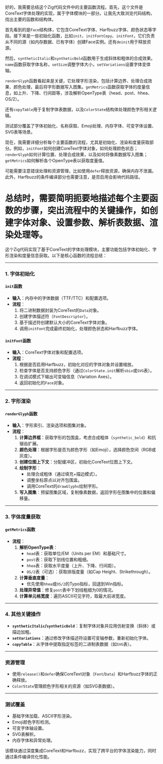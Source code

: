 好的，我需要总结这个Zig代码文件中的主要函数流程。首先，这个文件是CoreText字体处理的实现，属于字体模块的一部分。让我先大致浏览代码结构，找出主要的函数和结构体。

首先看到的是`Face`结构体，它包含CoreText字体、Harfbuzz字体、颜色状态等字段。接下来是一些初始化函数，比如`init`、`initFontCopy`、`initFont`，它们负责从不同的源（如内存数据、已有字体）创建Face实例。还有`deinit`用于释放资源。

然后，`syntheticItalic`和`syntheticBold`函数用于生成斜体和粗体的合成效果。`name`函数获取字体名称，`setSize`调整字体大小，`setVariations`设置字体变体轴。

`renderGlyph`函数看起来是关键，它处理字形渲染，包括计算边界、处理合成效果、颜色处理，最后将字形数据写入图集。`getMetrics`函数获取字体的度量信息，如上升、下降、行间距等，涉及解析OpenType表（head、post、hhea、OS/2）。

还有`copyTable`用于复制字体表数据，以及`ColorState`结构体处理颜色字形相关逻辑。

测试部分覆盖了字体初始化、名称获取、Emoji处理、内存字体、可变字体设置、SVG表等场景。

现在，我需要详细分析每个主要函数的流程，尤其是初始化、渲染和度量获取部分。例如，`initFont`如何创建CoreText字体对象，如何处理颜色状态；`renderGlyph`如何计算位置、处理合成效果，以及如何将像素数据写入图集；`getMetrics`如何解析各个OpenType表以获取度量值。

可能需要注意错误处理和资源管理，比如使用`defer`释放资源，确保内存不泄漏。此外，Harfbuzz的条件编译部分也需要注意，是否启用会影响代码路径。

总结时，需要简明扼要地描述每个主要函数的步骤，突出流程中的关键操作，如创建字体对象、设置参数、解析表数据、渲染处理等。
================================================
这个Zig代码实现了基于CoreText的字体处理模块，主要功能包括字体初始化、字形渲染和度量信息获取。以下是核心函数的流程总结：

---

### **1. 字体初始化**
#### **`init`函数**
- **输入**：内存中的字体数据（TTF/TTC）和配置选项。
- **流程**：
  1. 将二进制数据封装为CoreText的`Data`对象。
  2. 创建字体描述符（`FontDescriptor`）。
  3. 基于描述符创建默认大小的CoreText字体对象。
  4. 调用`initFont`完成最终初始化，处理颜色状态和Harfbuzz字体。

#### **`initFont`函数**
- **输入**：CoreText字体对象和配置选项。
- **流程**：
  1. 根据是否启用Harfbuzz，初始化对应的字体对象并设置缩放。
  2. 检查字体是否支持颜色字形（通过`ColorState.init`解析`sbix`或`SVG`表）。
  3. 在调试模式下输出可变轴信息（Variation Axes）。
  4. 返回初始化的`Face`对象。

---

### **2. 字形渲染**
#### **`renderGlyph`函数**
- **输入**：字形索引、渲染选项和图集对象。
- **流程**：
  1. **计算边界框**：获取字形的包围盒，考虑合成粗体（`synthetic_bold`）和抗锯齿扩展。
  2. **颜色处理**：根据字形是否为颜色字形（如Emoji），选择颜色空间（RGB或灰度）。
  3. **创建位图上下文**：分配缓冲区，初始化CoreText位图上下文。
  4. **绘制字形**：
     - 处理合成粗体（通过填充+描边模式）。
     - 调整坐标原点以对齐包围盒。
     - 调用CoreText的`drawGlyphs`绘制字形。
  5. **写入图集**：预留图集区域，复制像素数据，返回字形在图集中的位置和偏移量。

---

### **3. 字体度量获取**
#### **`getMetrics`函数**
- **流程**：
  1. **解析OpenType表**：
     - `head`表：获取单位/EM（Units per EM）和基础尺寸。
     - `post`表：获取下划线位置和粗细。
     - `hhea`表：获取水平度量（上升、下降、行间距）。
     - `OS/2`表（可选）：获取排版度量（如Cap Height、Strikethrough）。
  2. **计算垂直度量**：
     - 优先使用`hhea`或`OS/2`的Typo指标，回退到Win指标。
  3. **处理异常值**：修复`post`表中下划线粗细为0的情况。
  4. **计算单元格宽度**：遍历ASCII可见字符，取最大前进宽度。

---

### **4. 其他关键操作**
- **`syntheticItalic`/`syntheticBold`**：复制字体对象并应用仿射变换（斜体）或描边加粗。
- **`setVariations`**：通过修改字体描述符设置可变轴参数，重新初始化字体。
- **`copyTable`**：从字体中提取指定标签的二进制表数据（如`SVG`表）。

---

### **资源管理**
- 使用`release()`和`defer`确保CoreText对象（`Font`/`Data`）和Harfbuzz字体的正确释放。
- `ColorState`管理颜色字形相关的资源（如SVG表数据）。

---

### **测试覆盖**
- 基础字体加载、ASCII字形渲染。
- Emoji颜色字形检测。
- 可变字体轴设置。
- SVG表解析。
- 内存字体和异常处理。

该模块通过深度集成CoreText和Harfbuzz，实现了跨平台的字体渲染能力，同时通过条件编译优化性能。
